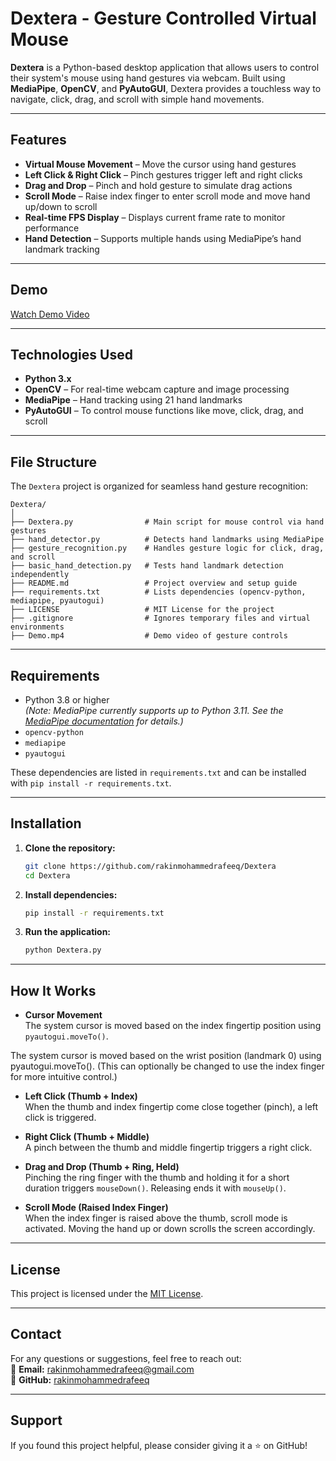 # Dextera - Gesture Controlled Virtual Mouse

**Dextera** is a Python-based desktop application that allows users to control their system's mouse using hand gestures via webcam. Built using **MediaPipe**, **OpenCV**, and **PyAutoGUI**, Dextera provides a touchless way to navigate, click, drag, and scroll with simple hand movements.

---

## Features

- **Virtual Mouse Movement** – Move the cursor using hand gestures
- **Left Click & Right Click** – Pinch gestures trigger left and right clicks
- **Drag and Drop** – Pinch and hold gesture to simulate drag actions
- **Scroll Mode** – Raise index finger to enter scroll mode and move hand up/down to scroll
- **Real-time FPS Display** – Displays current frame rate to monitor performance
- **Hand Detection** – Supports multiple hands using MediaPipe’s hand landmark tracking

---

## Demo

[Watch Demo Video](https://github.com/rakinmohammedrafeeq/Dextera/blob/main/Demo.mp4)

---

## Technologies Used

- **Python 3.x**
- **OpenCV** – For real-time webcam capture and image processing
- **MediaPipe** – Hand tracking using 21 hand landmarks
- **PyAutoGUI** – To control mouse functions like move, click, drag, and scroll

---

## File Structure

The `Dextera` project is organized for seamless hand gesture recognition:
```
Dextera/
│
├── Dextera.py                # Main script for mouse control via hand gestures
├── hand_detector.py          # Detects hand landmarks using MediaPipe
├── gesture_recognition.py    # Handles gesture logic for click, drag, and scroll
├── basic_hand_detection.py   # Tests hand landmark detection independently
├── README.md                 # Project overview and setup guide
├── requirements.txt          # Lists dependencies (opencv-python, mediapipe, pyautogui)
├── LICENSE                   # MIT License for the project
├── .gitignore                # Ignores temporary files and virtual environments
├── Demo.mp4                  # Demo video of gesture controls
```

---

## Requirements

- Python 3.8 or higher  
  *(Note: MediaPipe currently supports up to Python 3.11. See the [MediaPipe documentation](https://developers.google.com/mediapipe) for details.)*
- `opencv-python`
- `mediapipe`
- `pyautogui`

These dependencies are listed in `requirements.txt` and can be installed with `pip install -r requirements.txt`.

---

## Installation

1. **Clone the repository:**
   ```bash
   git clone https://github.com/rakinmohammedrafeeq/Dextera
   cd Dextera
   ```
2. **Install dependencies:**
   ```bash
   pip install -r requirements.txt
   ```
3. **Run the application:**
   ```bash
   python Dextera.py
   ```

---
   
## How It Works

- **Cursor Movement**  
  The system cursor is moved based on the index fingertip position using `pyautogui.moveTo()`.


The system cursor is moved based on the wrist position (landmark 0) using pyautogui.moveTo(). (This can optionally be changed to use the index finger for more intuitive control.)



- **Left Click (Thumb + Index)**  
  When the thumb and index fingertip come close together (pinch), a left click is triggered.

- **Right Click (Thumb + Middle)**  
  A pinch between the thumb and middle fingertip triggers a right click.

- **Drag and Drop (Thumb + Ring, Held)**  
  Pinching the ring finger with the thumb and holding it for a short duration triggers `mouseDown()`. Releasing ends it with `mouseUp()`.

- **Scroll Mode (Raised Index Finger)**  
  When the index finger is raised above the thumb, scroll mode is activated. Moving the hand up or down scrolls the screen accordingly.

---

## License

This project is licensed under the [MIT License](LICENSE).

---

## Contact  

For any questions or suggestions, feel free to reach out:  
📧 **Email:** rakinmohammedrafeeq@gmail.com  
🔗 **GitHub:** [rakinmohammedrafeeq](https://github.com/rakinmohammedrafeeq)

---

## Support

If you found this project helpful, please consider giving it a ⭐ on GitHub!
